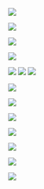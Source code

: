 <a href="https://builtbybit.com/resources/bundle/730/"><img src="https://vagdedes.com/.images/spartan/what.png"></a>

<a href="https://builtbybit.com/resources/bundle/730/"><img src="https://vagdedes.com/.images/spartan/simple.png"></a>

<a href="https://docs.google.com/document/d/e/2PACX-1vSu-WfjoyG8ipSI4tw3CqgmYh8gGDriSgD8gZTQ8HqU4k8jq9eYE8gzW3oiuKf6qzuvH7GTxssnMO_5/pub"><a href="https://www.idealistic.ai/discord"><img src="https://vagdedes.com/.images/spartan/support.png"></a>

<a href="https://docs.google.com/document/d/e/2PACX-1vSu-WfjoyG8ipSI4tw3CqgmYh8gGDriSgD8gZTQ8HqU4k8jq9eYE8gzW3oiuKf6qzuvH7GTxssnMO_5/pub"><img src="https://vagdedes.com/.images/spartan/customization.png"></a>

<a href="https://docs.google.com/document/d/e/2PACX-1vSCY6OL2I8v8xB7FPNnXoZc8274EbpsNsMlUgCEANpJck3wNokdlb_-WDgTBypKbiONEGt7ekWBDk2X/pub"><img src="https://vagdedes.com/.images/spartan/long_1.png"></a>
<a href="https://docs.google.com/document/d/e/2PACX-1vSCY6OL2I8v8xB7FPNnXoZc8274EbpsNsMlUgCEANpJck3wNokdlb_-WDgTBypKbiONEGt7ekWBDk2X/pub"><img src="https://vagdedes.com/.images/spartan/long_2.png"></a>
<a href="https://docs.google.com/document/d/e/2PACX-1vSCY6OL2I8v8xB7FPNnXoZc8274EbpsNsMlUgCEANpJck3wNokdlb_-WDgTBypKbiONEGt7ekWBDk2X/pub"><img src="https://vagdedes.com/.images/spartan/long_3.png"></a>

<a href="https://docs.google.com/document/d/e/2PACX-1vTHwxatQmlastam-oCq5zOwQ3gLFTSa6SgqL5WT37JzC5g4YZWhkE3r-a6JGAJC_LnjIHXx8EDFRKMV/pub"><img src="https://vagdedes.com/.images/spartan/blocked_hacks.png"></a>

<a href="https://docs.google.com/document/d/e/2PACX-1vQlpvD3a2wOu2j1xSNcYWlSCbEQfCmQvkbnINkBwFek_0r_xV5ni8V7fpqsRx2iVVxlCOAZckdUISpW/pub"><img src="https://vagdedes.com/.images/spartan/install.png"></a>

<a href="https://www.youtube.com/playlist?list=PL2hl9dLPbmzWPHImiP4sUBu__-shV1yIO"><img src="https://vagdedes.com/.images/spartan/videos.png"></a>

<a href="https://docs.google.com/document/d/e/2PACX-1vTQVMXekugGx9fqmKLTPGWbyO5JP--wP6yhv0C29V4hFipcFx1m5iR96GTXkpN0SBfwLLv6nWzFNK8z/pub"><img src="https://vagdedes.com/.images/spartan/commands_permissions.png"></a>

<a href="https://docs.google.com/document/d/e/2PACX-1vRPetvIOb4bSOvNMCTymatoTS8X-h3oz1llHKY0LByL6b--yeMBdbLp_PseNUDkVc0S5u5TY5YPOcu-/pub"><img src="https://vagdedes.com/.images/spartan/cloud.png"></a>

<a href="https://namemc.com/server/minecraft.vagdedes.com"><img src="https://vagdedes.com/.images/spartan/test.png"></a>

<a href="https://docs.google.com/document/d/e/2PACX-1vTzeCDiD2goCFO3oWIs3ANwmOvOqI2TLYVkjHO4Z-2q3yTDZPyYZ9bFX4OCwlBamWA_SOP7Ib5uARc8/pub"><img src="https://vagdedes.com/.images/spartan/developers.png"></a>
